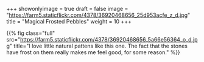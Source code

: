 +++
showonlyimage = true
draft = false
image = "https://farm5.staticflickr.com/4378/36920468656_25d953acfe_z_d.jpg"
title = "Magical Frosted Pebbles"
weight = 10
+++

{{% fig class="full" src="https://farm5.staticflickr.com/4378/36920468656_5a66e56364_o_d.jpg" title="I love little natural pattens like this one. The fact that the stones have frost on them really makes me feel good, for some reason." %}}
